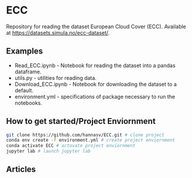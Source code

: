 # ECC
Repository for reading the dataset European Cloud Cover (ECC). Available at https://datasets.simula.no/ecc-dataset/.

## Examples 
* Read_ECC.ipynb - Notebook for reading the dataset into a pandas dataframe.
* utils.py - utilities for reading data.
* Download_ECC.ipynb - Notebook for downloading the dataset to a default.
* environment.yml - specifications of package necessary to run the notebooks.


## How to get started/Project Enviornment
```bash
git clone https://github.com/hannasv/ECC.git # clone project
conda env create -f environment.yml # create project enviornment 
conda activate ECC # actovate project enviornment
jupyter lab # launch jupyter lab
``` 

## Articles
